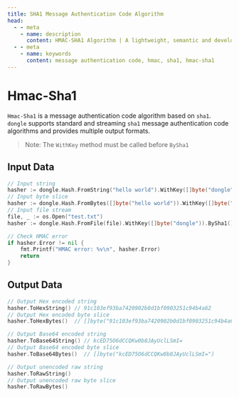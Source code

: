 ```yaml
---
title: SHA1 Message Authentication Code Algorithm
head:
  - - meta
    - name: description
      content: HMAC-SHA1 Algorithm | A lightweight, semantic and developer-friendly golang encoding & crypto library
  - - meta
    - name: keywords
      content: message authentication code, hmac, sha1, hmac-sha1
---
```


# Hmac-Sha1

`Hmac-Sha1` is a message authentication code algorithm based on `sha1`. `dongle` supports standard and streaming `sha1` message authentication code algorithms and provides multiple output formats.

> Note: The `WithKey` method must be called before `BySha1`

## Input Data

```go
// Input string
hasher := dongle.Hash.FromString("hello world").WithKey([]byte("dongle")).BySha1()
// Input byte slice
hasher := dongle.Hash.FromBytes([]byte("hello world")).WithKey([]byte("dongle")).BySha1()
// Input file stream
file, _ := os.Open("test.txt")
hasher := dongle.Hash.FromFile(file).WithKey([]byte("dongle")).BySha1()

// Check HMAC error
if hasher.Error != nil {
	fmt.Printf("HMAC error: %v\n", hasher.Error)
	return
}
```

## Output Data

```go
// Output Hex encoded string
hasher.ToHexString() // 91c103ef93ba7420902b0d1bf0903251c94b4a62
// Output Hex encoded byte slice
hasher.ToHexBytes()  // []byte("91c103ef93ba7420902b0d1bf0903251c94b4a62")

// Output Base64 encoded string
hasher.ToBase64String() // kcED75O6dCCQKw0b8JAyUclLSmI=
// Output Base64 encoded byte slice
hasher.ToBase64Bytes()  // []byte("kcED75O6dCCQKw0b8JAyUclLSmI=")

// Output unencoded raw string
hasher.ToRawString()
// Output unencoded raw byte slice
hasher.ToRawBytes()
```
